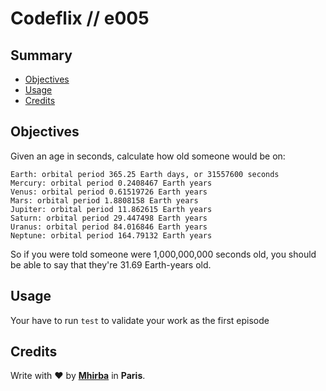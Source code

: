 # Codeflix // e005

## <a name='TOC'>Summary</a>

- [Objectives](#objectives)
- [Usage](#usage)
- [Credits](#credits)

## <a name='objectives'>Objectives</a>

Given an age in seconds, calculate how old someone would be on:

```
Earth: orbital period 365.25 Earth days, or 31557600 seconds
Mercury: orbital period 0.2408467 Earth years
Venus: orbital period 0.61519726 Earth years
Mars: orbital period 1.8808158 Earth years
Jupiter: orbital period 11.862615 Earth years
Saturn: orbital period 29.447498 Earth years
Uranus: orbital period 84.016846 Earth years
Neptune: orbital period 164.79132 Earth years
```

So if you were told someone were 1,000,000,000 seconds old, you should be able to say that they're 31.69 Earth-years old.

## <a name='usage'>Usage</a>

Your have to run `test` to validate your work as the first episode

## <a name='credits'>Credits</a>

Write with :heart: by [**Mhirba**](http://mhirba.com) in **Paris**.

